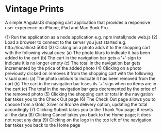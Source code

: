 Vintage Prints
==========

A simple AngularJS shopping cart application that provides a responsive user experience on iPhone, iPad and Mac Book Pro.

(1) Run the application as a node application e.g. npm install;node web.js
(2) Load a browser to connect to the server you just started e.g. http://localhost:5000
(3) Clicking on a photo adds it to the shopping cart with the following visual cues:
    (a) The photo blurs to indicate it has been added to the cart
    (b) The cart in the navigation bar gets a '+' sign to indicate it is no longer empty
    (c) The total in the navigation bar gets incremented by the price of the added photo
(4) Clicking on a photo previously clicked on removes it from the shopping cart with the following visual cues:
    (a) The photo unblurs to indicate it has been removed from the cart
    (b) The cart in the navigation bar loses its '+' sign when no items are in the cart
    (c) The total in the navigation bar gets decremented by the price of the removed photo
(5) Clicking the shopping cart or total in the navigation bar takes you to the Check Out page
(6) The Check Out page allows you to choose from a Gold, Silver or Bronze delivery option, updating the total accordingly
(7) Clicking Submit takes you to the Thank You page; it resets all the data
(8) Clicking Cancel takes you back to the Home page; it does not reset any data
(9) Clicking on the logo in the top left of the navigation bar takes you back to the Home page
